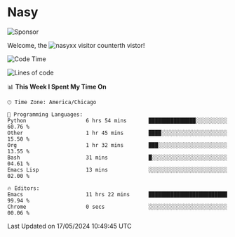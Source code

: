 # Nasy

<!--
<p align="center">
<img height="200" src="https://github-readme-stats.vercel.app/api?username=nasyxx&count_private=true&show_icons=true&theme=dracula&include_all_commits=true"/>
<img height="200" src="https://github-readme-stats.vercel.app/api/top-langs/?username=nasyxx&theme=dracula&hide=html,jupyter+notebook&count_private=true&show_icons=true"/>
</p>

  
----------------
-->

![Sponsor](https://img.shields.io/static/v1.svg?label=Sponsor&message=%E2%9D%A4&logo=GitHub&style=flat&color=pink)
 
Welcome, the ![nasyxx visitor counter](https://count.getloli.com/get/@nasyxx?theme=rule34)th vistor!
 
<!--START_SECTION:waka-->
![Code Time](http://img.shields.io/badge/Code%20Time-4%2C452%20hrs%2012%20mins-blue)

![Lines of code](https://img.shields.io/badge/From%20Hello%20World%20I%27ve%20Written-6.3%20million%20lines%20of%20code-blue)

📊 **This Week I Spent My Time On** 

```text
🕑︎ Time Zone: America/Chicago

💬 Programming Languages: 
Python                   6 hrs 54 mins       ███████████████░░░░░░░░░░   60.76 % 
Other                    1 hr 45 mins        ████░░░░░░░░░░░░░░░░░░░░░   15.50 % 
Org                      1 hr 32 mins        ███░░░░░░░░░░░░░░░░░░░░░░   13.55 % 
Bash                     31 mins             █░░░░░░░░░░░░░░░░░░░░░░░░   04.61 % 
Emacs Lisp               13 mins             ░░░░░░░░░░░░░░░░░░░░░░░░░   02.00 % 

🔥 Editors: 
Emacs                    11 hrs 22 mins      █████████████████████████   99.94 % 
Chrome                   0 secs              ░░░░░░░░░░░░░░░░░░░░░░░░░   00.06 % 
```


 Last Updated on 17/05/2024 10:49:45 UTC
<!--END_SECTION:waka-->

<!-- ![visitors](https://visitor-badge.laobi.icu/badge?page_id=nasyxx.nasyxx) -->
